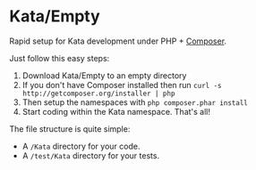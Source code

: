 # Kata/Empty

Rapid setup for Kata development under PHP + [Composer](http://getcomposer.org).

Just follow this easy steps:

1. Download Kata/Empty to an empty directory
2. If you don't have Composer installed then run `curl -s http://getcomposer.org/installer | php`
3. Then setup the namespaces with `php composer.phar install`
4. Start coding within the Kata namespace. That's all!

The file structure is quite simple:

- A `/Kata` directory for your code.
- A `/test/Kata` directory for your tests.

